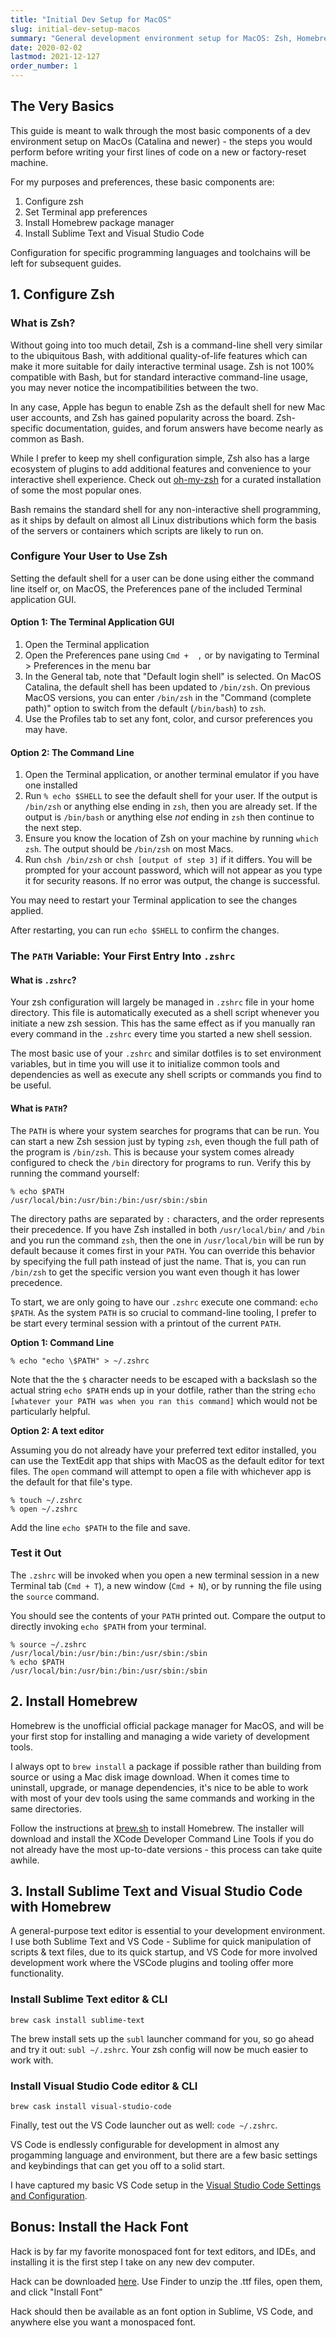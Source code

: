 ```yaml
---
title: "Initial Dev Setup for MacOS"
slug: initial-dev-setup-macos
summary: "General development environment setup for MacOS: Zsh, Homebrew, Sublime Text, and VS Code"
date: 2020-02-02
lastmod: 2021-12-127
order_number: 1
---
```

## The Very Basics
This guide is meant to walk through the most basic components of a dev environment setup on MacOs (Catalina and newer) - the steps you would perform before writing your first lines of code on a new or factory-reset machine.

For my purposes and preferences, these basic components are:

1. Configure zsh 
2. Set Terminal app preferences
3. Install Homebrew package manager
4. Install Sublime Text and Visual Studio Code

Configuration for specific programming languages and toolchains will be left for subsequent guides.

## 1. Configure Zsh

### What is Zsh?

Without going into too much detail, Zsh is a command-line shell very similar to the ubiquitous Bash, with additional quality-of-life features which can make it more suitable for daily interactive terminal usage.
Zsh is not 100% compatible with Bash, but for standard interactive command-line usage, you may never notice the incompatibilities between the two.

In any case, Apple has begun to enable Zsh as the default shell for new Mac user accounts, and Zsh has gained popularity across the board.
Zsh-specific documentation, guides, and forum answers have become nearly as common as Bash.

While I prefer to keep my shell configuration simple, Zsh also has a large ecosystem of plugins to add additional features and convenience to your interactive shell experience.
Check out [oh-my-zsh](https://ohmyz.sh/) for a curated installation of some the most popular ones.

Bash remains the standard shell for any non-interactive shell programming, as it ships by default on almost all Linux distributions which form the basis of the servers or containers which scripts are likely to run on.

### Configure Your User to Use Zsh

Setting the default shell for a user can be done using either the command line itself or, on MacOS, the Preferences pane of the included Terminal application GUI.

#### Option 1: The Terminal Application GUI

1. Open the Terminal application
2. Open the Preferences pane using `Cmd +  ,` or by navigating to Terminal > Preferences in the menu bar
3. In the General tab, note that "Default login shell" is selected.
On MacOS Catalina, the default shell has been updated to `/bin/zsh`. On previous MacOS versions, you can enter `/bin/zsh` in the "Command (complete path)" option to switch from the default (`/bin/bash`) to `zsh`.
4. Use the Profiles tab to set any font, color, and cursor preferences you may have.

#### Option 2: The Command Line

1. Open the Terminal application, or another terminal emulator if you have one installed
2. Run `% echo $SHELL` to see the default shell for your user.
If the output is `/bin/zsh` or anything else ending in `zsh`, then you are already set.
If the output is `/bin/bash` or anything else *not* ending in `zsh` then continue to the next step.
3. Ensure you know the location of Zsh on your machine by running `which zsh`.
The output should be `/bin/zsh` on most Macs.
4. Run `chsh /bin/zsh` or `chsh [output of step 3]` if it differs.
You will be prompted for your account password, which will not appear as you type it for security reasons.
If no error was output, the change is successful.

You may need to restart your Terminal application to see the changes applied.

After restarting, you can run `echo $SHELL` to confirm the changes.

### The `PATH` Variable: Your First Entry Into `.zshrc`

#### What is `.zshrc`?

Your zsh configuration will largely be managed in `.zshrc` file in your home directory.
This file is automatically executed as a shell script whenever you initiate a new zsh session.
This has the same effect as if you manually ran every command in the `.zshrc` every time you started a new shell session.

The most basic use of your `.zshrc` and similar dotfiles is to set environment variables, but in time you will use it to initialize common tools and dependencies as well as execute any shell scripts or commands you find to be useful. 

#### What is `PATH`?

The `PATH` is where your system searches for programs that can be run.
You can start a new Zsh session just by typing `zsh`, even though the full path of the program is `/bin/zsh`.
This is because your system comes already configured to check the `/bin` directory for programs to run.
Verify this by running the command yourself:

```shell
% echo $PATH
/usr/local/bin:/usr/bin:/bin:/usr/sbin:/sbin
```

The directory paths are separated by `:` characters, and the order represents their precedence.
If you have Zsh installed in both `/usr/local/bin/` and `/bin` and you run the command `zsh`, then the one in `/usr/local/bin` will be run by default because it comes first in your `PATH`.
You can override this behavior by specifying the full path instead of just the name.
That is, you can run `/bin/zsh` to get the specific version you want even though it has lower precedence.

To start, we are only going to have our `.zshrc` execute one command: `echo $PATH`.
As the system `PATH` is so crucial to command-line tooling, I prefer to be start every terminal session with a printout of the current `PATH`.

**Option 1: Command Line**

```shell
% echo "echo \$PATH" > ~/.zshrc
```

Note that the the `$` character needs to be escaped with a backslash so the actual string `echo $PATH` ends up in your dotfile, rather than the string `echo [whatever your PATH was when you ran this command]` which would not be particularly helpful.

**Option 2: A text editor**

Assuming you do not already have your preferred text editor installed, you can use the TextEdit app that ships with MacOS as the default editor for text files. The `open` command will attempt to open a file with whichever app is the default for that file's type.

```shell
% touch ~/.zshrc
% open ~/.zshrc
```

Add the line `echo $PATH` to the file and save.

### Test it Out

The `.zshrc` will be invoked when you open a new terminal session in a new Terminal tab (`Cmd + T`), a new window (`Cmd + N`), or by running the file using the `source` command.

You should see the contents of your `PATH` printed out.
Compare the output to directly invoking `echo $PATH` from your terminal.

```shell
% source ~/.zshrc
/usr/local/bin:/usr/bin:/bin:/usr/sbin:/sbin
% echo $PATH
/usr/local/bin:/usr/bin:/bin:/usr/sbin:/sbin
```

## 2. Install Homebrew

Homebrew is the unofficial official package manager for MacOS, and will be your first stop for installing and managing a wide variety of development tools.

I always opt to `brew install` a package if possible rather than building from source or using a Mac disk image download.
When it comes time to uninstall, upgrade, or manage dependencies, it's nice to be able to work with most of your dev tools using the same commands and working in the same directories.

Follow the instructions at [brew.sh](https://brew.sh) to install Homebrew.
The installer will download and install the XCode Developer Command Line Tools if you do not already have the most up-to-date versions - this process can take quite awhile.

## 3. Install Sublime Text and Visual Studio Code with Homebrew

A general-purpose text editor is essential to your development environment. I use both Sublime Text and VS Code - Sublime for quick manipulation of scripts & text files, due to its quick startup, and VS Code for more involved development work where the VSCode plugins and tooling offer more functionality.

### Install Sublime Text editor & CLI

```shell
brew cask install sublime-text
```

The brew install sets up the `subl` launcher command for you, so go ahead and try it out: `subl ~/.zshrc`.
Your zsh config will now be much easier to work with.

### Install Visual Studio Code editor & CLI

```shell
brew cask install visual-studio-code
```

Finally, test out the VS Code launcher out as well: `code ~/.zshrc`.

VS Code is endlessly configurable for development in almost any progamming language and environment, but there are a few basic settings and keybindings that can get you off to a solid start.

I have captured my basic VS Code setup in the [Visual Studio Code Settings and Configuration](/resources/dev-setup/visual-studio-code-configuration).

## Bonus: Install the Hack Font

Hack is by far my favorite monospaced font for text editors, and IDEs,
and installing it is the first step I take on any new dev computer.

Hack can be downloaded [here](https://sourcefoundry.org/hack/). Use Finder to unzip the .ttf files, open them, and click "Install Font"

Hack should then be available as an font option in Sublime, VS Code, and anywhere else you want a monospaced font.
